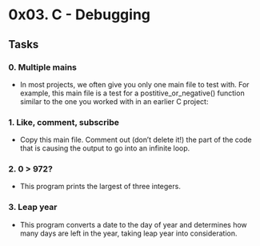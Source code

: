 # 0x03. C - Debugging

## Tasks

### 0. Multiple mains
- In most projects, we often give you only one main file to test with. For example, this main file is a test for a postitive_or_negative() function similar to the one you worked with in an earlier C project:

### 1. Like, comment, subscribe
- Copy this main file. Comment out (don’t delete it!) the part of the code that is causing the output to go into an infinite loop.

### 2. 0 > 972?
- This program prints the largest of three integers.

### 3. Leap year
- This program converts a date to the day of year and determines how many days are left in the year, taking leap year into consideration.
